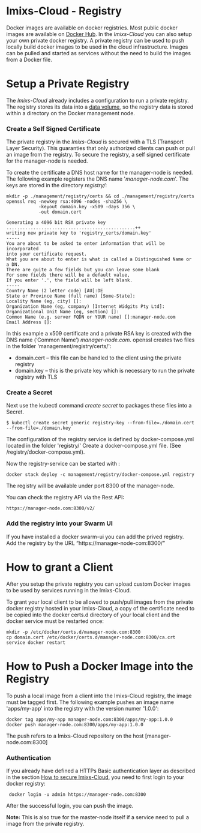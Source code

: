# Imixs-Cloud - Registry

Docker images are available on docker registries. Most public docker images are available on [Docker Hub](https://hub.docker.com/). In the _Imixs-Cloud_  you can also setup your own private docker registry.
A private registry can be used to push locally build docker images to be used in the cloud infrastructure. Images can be pulled and started as services without the need to build the images from a Docker file.

# Setup a Private Registry 

The _Imixs-Cloud_ already includes a configuration to run a private registry. The registry stores its data into a [data volume](https://docs.docker.com/engine/admin/volumes/), so the registry data is stored within a directory on the Docker management node. 

### Create a Self Signed Certificate
The private registry in the _Imixs-Cloud_ is secured with a TLS (Transport Layer Security). This guaranties that only authorized clients can push or pull an image from the registry.  To secure the registry, a self signed certificate for the manager-node is needed. 

To create the certificate a DNS host name for the manager-node is needed. The following example registers the DNS name '_manager-node.com_'. The keys are stored in the directory _registry/_:


	mkdir -p ./management/registry/certs && cd ./management/registry/certs
	openssl req -newkey rsa:4096 -nodes -sha256 \
	            -keyout domain.key -x509 -days 356 \
	            -out domain.cert 
	            
	Generating a 4096 bit RSA private key
	................................................++
	writing new private key to 'registry_certs/domain.key'
	-----
	You are about to be asked to enter information that will be incorporated
	into your certificate request.
	What you are about to enter is what is called a Distinguished Name or a DN.
	There are quite a few fields but you can leave some blank
	For some fields there will be a default value,
	If you enter '.', the field will be left blank.
	-----
	Country Name (2 letter code) [AU]:DE
	State or Province Name (full name) [Some-State]:
	Locality Name (eg, city) []: 
	Organization Name (eg, company) [Internet Widgits Pty Ltd]: 
	Organizational Unit Name (eg, section) []:
	Common Name (e.g. server FQDN or YOUR name) []:manager-node.com
	Email Address []:

In this example a x509 certificate and a private RSA key is created with the DNS name (‘Common Name’) _manager-node.com_.
openssl creates two files in the folder 'management/registry/certs/':

* domain.cert – this file can be handled to the client using the private registry
* domain.key – this is the private key which is necessary to run the private registry with TLS

### Create a Secret

Next use the kubectl command _create secret_ to packages these files into a Secret.

	$ kubectl create secret generic registry-key --from-file=./domain.cert --from-file=./domain.key






The configuration of the registry service is defined by docker-compose.yml located in the folder 'registry/'
Create a docker-compose.yml file. (See /registry/docker-compose.yml). 

Now the registry-service can be started with :

	docker stack deploy -c management/registry/docker-compose.yml registry
	
The registry will be available under port 8300 of the manager-node.

You can check the registry API via the Rest API:

	https://manager-node.com:8300/v2/



### Add the registry into your Swarm UI

If you have installed a docker swarm-ui you can add the prived registry. 
Add the registry by the URL “https://manager-node-com:8300/”






# How to grant a Client

After you setup the private registry you can upload custom Docker images to be used by services running in the Imixs-Cloud. 

To grant your local client to be allowed to push/pull images from the private docker registry hosted in your Imixs-Cloud, a copy of the certificate need to be copied into the docker certs.d directory of your local client and the docker service must be restarted once:

	mkdir -p /etc/docker/certs.d/manager-node.com:8300
	cp domain.cert /etc/docker/certs.d/manager-node.com:8300/ca.crt
	service docker restart

# How to Push a Docker Image into the Registry

To push a local image from a client into the Imixs-Cloud registry, the image must be tagged first. The following example pushes an image name 'apps/my-app' into the registry with the version numer '1.0.0':

	docker tag apps/my-app manager-node.com:8300/apps/my-app:1.0.0
	docker push manager-node.com:8300/apps/my-app:1.0.0

The push refers to a Imixs-Cloud repository on the host [manager-node.com:8300]




### Authentication

If you already have defined a HTTPs Basic authentication layer as described in the section [How to secure Imixs-Cloud](SETUP.md), you need to first login to your docker registry:

	 docker login -u admin https://manager-node.com:8300

After the successful login, you can push the image.

**Note:** This is also true for the master-node itself if a service need to pull a image from the private registry. 
